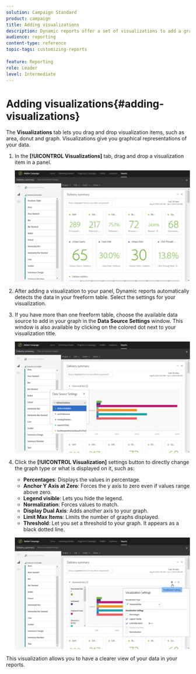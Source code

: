 ```yaml
---
solution: Campaign Standard
product: campaign
title: Adding visualizations
description: Dynamic reports offer a set of visualizations to add a graphical representation to your report.
audience: reporting
content-type: reference
topic-tags: customizing-reports

feature: Reporting
role: Leader
level: Intermediate
---
```


# Adding visualizations{#adding-visualizations}

The **Visualizations** tab lets you drag and drop visualization items, such as area, donut and graph. Visualizations give you graphical representations of your data.

1. In the **[!UICONTROL Visualizations]** tab, drag and drop a visualization item in a panel.

   ![](assets/dynamic_report_visualization_1.png)

1. After adding a visualization to your panel, Dynamic reports automatically detects the data in your freeform table. Select the settings for your visualization.
1. If you have more than one freeform table, choose the available data source to add in your graph in the **Data Source Settings** window. This window is also available by clicking on the colored dot next to your visualization title.

   ![](assets/dynamic_report_visualization_2.png)

1. Click the **[!UICONTROL Visualization]** settings button to directly change the graph type or what is displayed on it, such as:

    * **Percentages**: Displays the values in percentage. 
    * **Anchor Y Axis at Zero**: Forces the y axis to zero even if values range above zero. 
    * **Legend visible**: Lets you hide the legend.
    * **Normalization**: Forces values to match.
    * **Display Dual Axis**: Adds another axis to your graph.
    * **Limit Max Items**: Limits the number of graphs displayed.
    * **Threshold**: Let you set a threshold to your graph. It appears as a black dotted line.

   ![](assets/dynamic_report_visualization_3.png)

This visualization allows you to have a clearer view of your data in your reports.
